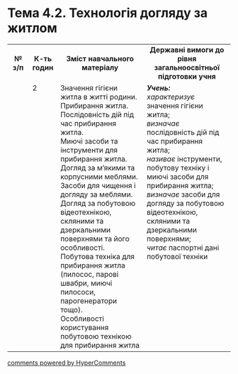 <div id="hypercomments_widget" class="js-hypercomments-widget invisible"></div>

# Тема 4.2. Технологія догляду за житлом

<table>
  <tr>
    <td width="10%" align="center"><b>№ з/п</b></td>
    <td width="10%" align="center"><b>К-ть годин</b></td>
    <td width="40%" align="center"><b>Зміст навчального матеріалу</b></td>
    <td width="40%" align="center"><b>Державні вимоги до рівня загальноосвітньої підготовки учня</b></td>
  </tr>
  <tr>
<td width="10%" style="vertical-align:top !important;"></td>
<td width="10%" style="vertical-align:top !important;">2</td>
    <td width="40%" style="vertical-align:top !important;">
Значення гігієни житла в житті родини.<br>
Прибирання житла. Послідовність дій під час прибирання житла. <br>
Миючі засоби та інструменти для прибирання житла. <br>
Догляд за м’якими та корпусними меблями. Засоби для чищення  і догляду за меблями.<br>
Догляд  за побутовою відеотехнікою, скляними та дзеркальними поверхнями та його особливості.  <br>
Побутова техніка для прибирання житла (пилосос, парові швабри, миючі пилососи, парогенератори тощо). <br>
Особливості  користування побутовою технікою для прибирання житла
</td>
    <td width="40%" style="vertical-align:top !important;">
<i><b>Учень:</b></i><br>
<i>характеризує</i> значення гігієни житла;<br>
<i>визначає</i> послідовність дій під час прибирання житла;<br>
<i>називає</i> інструменти, побутову техніку і миючі засоби для прибирання житла;<br>
<i>визначає</i> засоби  для догляду за побутовою відеотехнікою, скляними та дзеркальними поверхнями;<br>
<i>читає</i> паспортні дані побутової техніки
</td>
  </tr>
  </tr>
</table>

<div class="js-hypercomments-container">
<a href="http://hypercomments.com" class="hc-link" title="comments widget">comments powered by HyperComments</a>
</div>